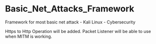 # Basic_Net_Attacks_Framework
Framework for most basic net attack - Kali Linux - Cybersecurity

Https to Http Operation will be added.
Packet Listener will be able to use when MITM is working.
